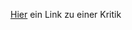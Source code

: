 [Hier](https://github.com/Tim10022023/ToDoListPythonProject/wiki/Critique-for-the-group:-Discord%E2%80%90Reminder%E2%80%90Bot) ein Link zu einer Kritik